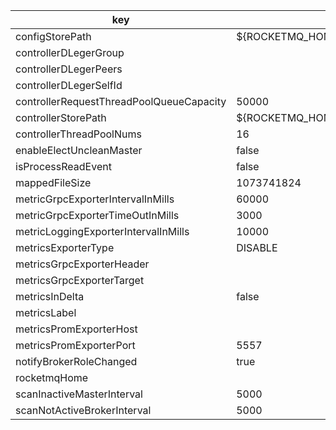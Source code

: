 |key|value|
|---|---|
|configStorePath|${ROCKETMQ_HOME}/controller/controller.properties|
|controllerDLegerGroup||
|controllerDLegerPeers||
|controllerDLegerSelfId||
|controllerRequestThreadPoolQueueCapacity|50000|
|controllerStorePath|${ROCKETMQ_HOME}/DledgerController|
|controllerThreadPoolNums|16|
|enableElectUncleanMaster|false|
|isProcessReadEvent|false|
|mappedFileSize|1073741824|
|metricGrpcExporterIntervalInMills|60000|
|metricGrpcExporterTimeOutInMills|3000|
|metricLoggingExporterIntervalInMills|10000|
|metricsExporterType|DISABLE|
|metricsGrpcExporterHeader||
|metricsGrpcExporterTarget||
|metricsInDelta|false|
|metricsLabel||
|metricsPromExporterHost||
|metricsPromExporterPort|5557|
|notifyBrokerRoleChanged|true|
|rocketmqHome||
|scanInactiveMasterInterval|5000|
|scanNotActiveBrokerInterval|5000|
